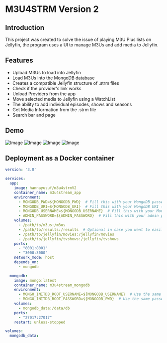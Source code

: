 
# M3U4STRM Version 2

## Introduction

This project was created to solve the issue of playing M3U Plus lists on Jellyfin, the program uses a UI to manage M3Us and add media to Jellyfin. 




## Features

- Upload M3Us to load into Jellyfin
- Load M3Us into the MongoDB database 
- Creates a compatible Jellyfin structure of .strm files 
- Check if the provider's link works 
- Unload Providers from the app
- Move selected media to Jellyfin using a WatchList
- The ability to add individual episodes, shows and seasons
- Get Media Information from the .strm file
- Search bar and page



## Demo

![Image](https://i.ibb.co/znx0M5m/img1.png)
![Image](https://i.ibb.co/4Rgbw51/img2.png)
![Image](https://i.ibb.co/xhQM3tM/img3.png)
![Image](https://i.ibb.co/zx299Rm/img4.png)

## Deployment as a Docker container


```yaml
version: '3.8'

services:
  app:
    image: hannayusuf/m3u4strmV2
    container_name: m3u4stream_app
    environment:
      - MONGODB_PWD=${MONGODB_PWD}  # Fill this with your MongoDB password
      - MONGODB_URI=${MONGODB_URI}  # Fill this with your MongoDB URI (in this case m3u4stream_mongodb:27017)
      - MONGODB_USERNAME=${MONGODB_USERNAME}  # Fill this with your MongoDB username
      - ADMIN_PASSWORD=${ADMIN_PASSWORD}  # Fill this with your admin password
    volumes:
      - /path/to/m3us:/m3us
      - /path/to/results:/results  # Optional in case you want to easily access the strm results
      - /path/to/jellyfin/movies:/jellyfin/movies
      - /path/to/jellyfin/tvshows:/jellyfin/tvshows
    ports:
      - "8001:8001"
      - "3000:3000"
    network_mode: host
    depends_on:
      - mongodb

  mongodb:
    image: mongo:latest
    container_name: m3u4stream_mongodb
    environment:
      - MONGO_INITDB_ROOT_USERNAME=${MONGODB_USERNAME}  # Use the same username as above
      - MONGO_INITDB_ROOT_PASSWORD=${MONGODB_PWD}  # Use the same password as above
    volumes:
      - mongodb_data:/data/db
    ports:
      - "27017:27017"
    restart: unless-stopped

volumes:
  mongodb_data:
  
```
